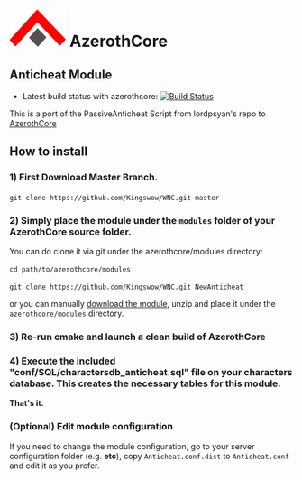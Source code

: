 # ![logo](https://raw.githubusercontent.com/azerothcore/azerothcore.github.io/master/images/logo-github.png) AzerothCore
## Anticheat Module
- Latest build status with azerothcore: [![Build Status](https://github.com/azerothcore/mod-anticheat/workflows/core-build/badge.svg?branch=master&event=push)](https://github.com/Kingswow/WNC/tree/NewAnticheat)

This is a port of the PassiveAnticheat Script from lordpsyan's repo to [AzerothCore](http://www.azerothcore.org)

## How to install

### 1) First Download Master Branch.

`git clone https://github.com/Kingswow/WNC.git master`


### 2) Simply place the module under the `modules` folder of your AzerothCore source folder.

You can do clone it via git under the azerothcore/modules directory:

`cd path/to/azerothcore/modules`

`git clone https://github.com/Kingswow/WNC.git NewAnticheat`

or you can manually [download the module](https://github.com/Kingswow/WNC/archive/refs/heads/NewAnticheat.zip), unzip and place it under the `azerothcore/modules` directory.

### 3) Re-run cmake and launch a clean build of AzerothCore

### 4) Execute the included "conf/SQL/charactersdb_anticheat.sql" file on your characters database. This creates the necessary tables for this module.

**That's it.**

### (Optional) Edit module configuration

If you need to change the module configuration, go to your server configuration folder (e.g. **etc**), copy `Anticheat.conf.dist` to `Anticheat.conf` and edit it as you prefer.
